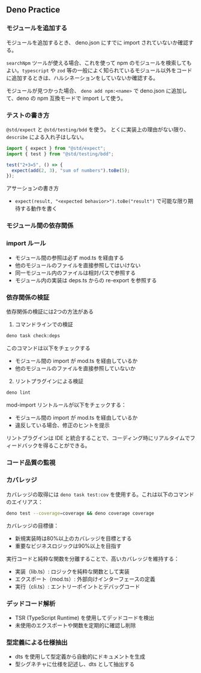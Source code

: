 ## Deno Practice

### モジュールを追加する

モジュールを追加するとき、 deno.json にすでに import されていないか確認する。

`searchNpm` ツールが使える場合、これを使って npm のモジュールを検索してもよい。`typescript` や `zod` 等の一般によく知られているモジュール以外をコードに追加するときは、ハルシネーションをしていないか確認する。

モジュールが見つかった場合、 `deno add npm:<name>` で deno.json に追加して、deno の npm 互換モードで import して使う。

### テストの書き方

`@std/expect` と `@std/testing/bdd` を使う。
とくに実装上の理由がない限り、 `describe` による入れ子はしない。

```ts
import { expect } from "@std/expect";
import { test } from "@std/testing/bdd";

test("2+3=5", () => {
  expect(add(2, 3), "sum of numbers").toBe(5);
});
```

アサーションの書き方

- `expect(result, "<expected behavior>").toBe("result")` で可能な限り期待する動作を書く

### モジュール間の依存関係

### import ルール

- モジュール間の参照は必ず mod.ts を経由する
- 他のモジュールのファイルを直接参照してはいけない
- 同一モジュール内のファイルは相対パスで参照する
- モジュール内の実装は deps.ts からの re-export を参照する

### 依存関係の検証

依存関係の検証には2つの方法がある

1. コマンドラインでの検証
```bash
deno task check:deps
```

このコマンドは以下をチェックする

- モジュール間の import が mod.ts を経由しているか
- 他のモジュールのファイルを直接参照していないか

2. リントプラグインによる検証
```bash
deno lint
```

mod-import リントルールが以下をチェックする：
- モジュール間の import が mod.ts を経由しているか
- 違反している場合、修正のヒントを提示

リントプラグインは IDE と統合することで、コーディング時にリアルタイムでフィードバックを得ることができる。

### コード品質の監視

### カバレッジ

カバレッジの取得には `deno task test:cov` を使用する。これは以下のコマンドのエイリアス：

```bash
deno test --coverage=coverage && deno coverage coverage
```

カバレッジの目標値：
- 新規実装時は80%以上のカバレッジを目標とする
- 重要なビジネスロジックは90%以上を目指す

実行コードと純粋な関数を分離することで、高いカバレッジを維持する：
- 実装（lib.ts）: ロジックを純粋な関数として実装
- エクスポート（mod.ts）: 外部向けインターフェースの定義
- 実行（cli.ts）: エントリーポイントとデバッグコード

### デッドコード解析

- TSR (TypeScript Runtime) を使用してデッドコードを検出
- 未使用のエクスポートや関数を定期的に確認し削除

### 型定義による仕様抽出

- dts を使用して型定義から自動的にドキュメントを生成
- 型シグネチャに仕様を記述し、dts として抽出する
